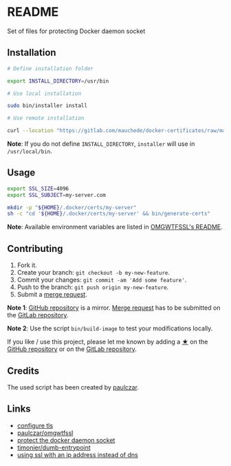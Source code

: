 # README

Set of files for protecting Docker daemon socket

## Installation

```sh
# Define installation folder

export INSTALL_DIRECTORY=/usr/bin

# Use local installation

sudo bin/installer install

# Use remote installation

curl --location "https://gitlab.com/mauchede/docker-certificates/raw/master/bin/installer" | sudo sh -s -- install
```

__Note__: If you do not define `INSTALL_DIRECTORY`, `installer` will use in `/usr/local/bin`.

## Usage

```sh
export SSL_SIZE=4096
export SSL_SUBJECT=my-server.com

mkdir -p "${HOME}/.docker/certs/my-server"
sh -c "cd '${HOME}/.docker/certs/my-server' && bin/generate-certs"
```

__Note__: Available environment variables are listed in [OMGWTFSSL's README](https://github.com/paulczar/omgwtfssl#advanced-usage).

## Contributing

1. Fork it.
2. Create your branch: `git checkout -b my-new-feature`.
3. Commit your changes: `git commit -am 'Add some feature'`.
4. Push to the branch: `git push origin my-new-feature`.
5. Submit a [merge request](https://docs.gitlab.com/ee/user/project/merge_requests/).

__Note 1__: [GitHub repository](https://github.com/mauchede/docker-certificates) is a mirror. [Merge request](https://docs.gitlab.com/ee/user/project/merge_requests/) has to be submitted on the [GitLab repository](https://gitlab.com/mauchede/docker-certificates).

__Note 2__: Use the script `bin/build-image` to test your modifications locally.

If you like / use this project, please let me known by adding a [★](https://help.github.com/articles/about-stars/) on the [GitHub repository](https://github.com/mauchede/docker-certificates) or on the [GitLab repository](https://gitlab.com/mauchede/docker-certificates).

## Credits

The used script has been created by [paulczar](https://github.com/paulczar).

## Links

* [configure tls](https://docs.docker.com/swarm/configure-tls/)
* [paulczar/omgwtfssl](https://github.com/paulczar/omgwtfssl)
* [protect the docker daemon socket](https://docs.docker.com/engine/security/https/)
* [timonier/dumb-entrypoint](https://gitlab.com/timonier/dumb-entrypoint)
* [using ssl with an ip address instead of dns](https://bowerstudios.com/node/1007)
